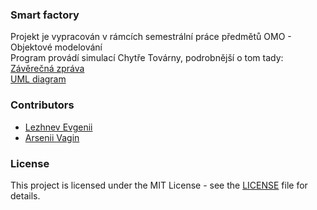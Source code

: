 ### Smart factory
Projekt je vypracován v rámcích semestrální práce předmětů OMO - Objektové modelování<br>
Program provádí simulací Chytře Továrny, podrobnější o tom tady:<br>
[Závěrečná zpráva](https://docs.google.com/document/d/1a65zLdSkM1rxHsKptJ-hx3yATHkfQXgRGKv56zDaseg/edit?usp=sharing) <br>
[UML diagram](https://drive.google.com/file/d/1naAHFuKEwPr5xBbl2m6kAOHTKEulTxVt/view)

### Contributors
* [Lezhnev Evgenii](https://gitlab.fel.cvut.cz/lezhnevg)
* [Arsenii Vagin](https://gitlab.fel.cvut.cz/vaginars)

### License

This project is licensed under the MIT License - see the [LICENSE](LICENSE) file for details.
